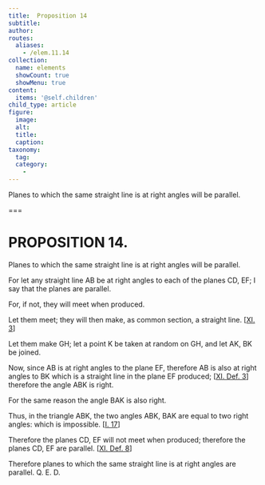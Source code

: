 ```yaml
---
title:  Proposition 14
subtitle: 
author:
routes:
  aliases:
    - /elem.11.14
collection:
  name: elements
  showCount: true
  showMenu: true
content:
  items: '@self.children'
child_type: article
figure:
  image:
  alt:
  title:
  caption:
taxonomy:
  tag:
  category:
    - 
---
```


<p>
       <hi rend="ital">Planes to which the same straight line is at right angles will be parallel.</hi>
      </p>

===

<h1>PROPOSITION 14.</h1>
<p>
       <span class="ital">Planes to which the same straight line is at right angles will be parallel.</span>
      </p>

<p>For let any straight line <span class="ital">AB</span> be at right angles to each of the planes <span class="ital">CD</span>, <span class="ital">EF</span>; I say that the planes are parallel. 
      </p>

<p>For, if not, they will meet when produced. </p>

<p>Let them meet; they will then make, as common section, a straight line. [<a href="/elem.11.3">XI. 3</a>] </p>

<p>Let them make <span class="ital">GH</span>; let a point <span class="ital">K</span> be taken at random on <span class="ital">GH</span>, and let <span class="ital">AK</span>, <span class="ital">BK</span> be joined. </p>

<p>Now, since <span class="ital">AB</span> is at right angles to the plane <span class="ital">EF</span>, therefore <span class="ital">AB</span> is also at right angles to <span class="ital">BK</span> which is a straight line in the plane <span class="ital">EF</span> produced; [<a href="/elem.11.def.3">XI. Def. 3</a>] therefore the angle <span class="ital">ABK</span> is right. </p>

<p>For the same reason the angle <span class="ital">BAK</span> is also right. </p>

<p>Thus, in the triangle <span class="ital">ABK</span>, the two angles <span class="ital">ABK</span>, <span class="ital">BAK</span> are equal to two right angles: which is impossible. [<a href="/elem.1.17">I. 17</a>] </p>

<p>Therefore the planes <span class="ital">CD</span>, <span class="ital">EF</span> will not meet when produced; therefore the planes <span class="ital">CD</span>, <span class="ital">EF</span> are parallel. [<a href="/elem.11.def.8">XI. Def. 8</a>] </p>

<p>Therefore planes to which the same straight line is at right angles are parallel. Q. E. D.</p>
